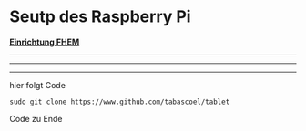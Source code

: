 # Seutp des Raspberry Pi

**[Einrichtung FHEM](https://github.com/doenisf/HomeAutomationProjektGruppe2/blob/main/01_Setup%20Raspberry%20Pi/02_FHEM%20Setup.md)**

***
---
___
hier folgt Code

    sudo git clone https://www.github.com/tabascoel/tablet
  
Code zu Ende
